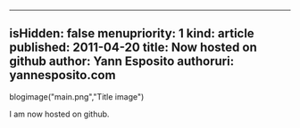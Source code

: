 -----
isHidden:       false
menupriority:   1
kind:           article
published: 2011-04-20
title: Now hosted on github
author: Yann Esposito
authoruri: yannesposito.com
-----
blogimage("main.png","Title image")

I am now hosted on github.

